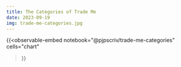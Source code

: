 ```yaml
---
title: The Categories of Trade Me
date: 2023-09-19
img: trade-me-categories.jpg
---
```


{{<observable-embed
    notebook="@pjpscriv/trade-me-categories"
    cells="chart"
>}}

